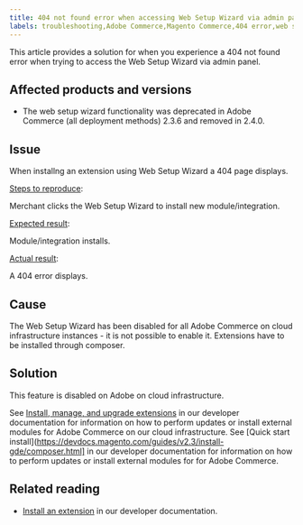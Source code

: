 ```yaml
---
title: 404 not found error when accessing Web Setup Wizard via admin panel 
labels: troubleshooting,Adobe Commerce,Magento Commerce,404 error,web setup wizard
---
```


This article provides a solution for when you experience a 404 not found error when trying to access the Web Setup Wizard via admin panel.

## Affected products and versions

* The web setup wizard functionality was deprecated in Adobe Commerce (all deployment methods) 2.3.6 and removed in 2.4.0.

## Issue

When installng an extension using Web Setup Wizard a 404 page displays.

<ins>Steps to reproduce</ins>:

Merchant clicks the Web Setup Wizard to install new module/integration.

<ins>Expected result</ins>:

Module/integration installs.

<ins>Actual result</ins>:

A 404 error displays.

## Cause

The Web Setup Wizard has been disabled for all Adobe Commerce on cloud infrastructure instances - it is not possible to enable it. Extensions have to be installed through composer.

## Solution

This feature is disabled on Adobe on cloud infrastructure.

See [Install, manage, and upgrade extensions](https:/devdocs.magento.com/cloud/howtos/install-components.html) in our developer documentation for information on how to perform updates or install external modules for Adobe Commerce on our cloud infrastructure.
See [Quick start install](https://devdocs.magento.com/guides/v2.3/install-gde/composer.html] in our developer documentation for information on how to perform updates or install external modules for for Adobe Commerce.
## Related reading

* [Install an extension](https://devdocs.magento.com/cloud/howtos/install-components.html#install-an-extension) in our developer documentation.
